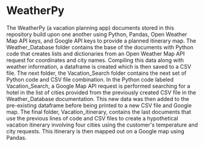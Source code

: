 # WeatherPy

#### 
The WeatherPy (a vacation planning app) documents stored in this repository build upon one another using Python, Pandas, Open Weather Map API keys, and Google API keys to provide a planned itinerary map. The Weather_Database folder contains the base of the documents with Python code that creates lists and dictionaries from an Open Weather Map API request for coordinates and city names. Compiling this data along with weather information, a dataframe is created which is then saved to a CSV file. The next folder, the Vacation_Search folder contains the next set of Python code and CSV file combination. In the Python code labeled Vacation_Search, a Google Map API request is performed searching for a hotel in the list of cities provided from the previously created CSV file in the Weather_Database documentation. This new data was then added to the pre-existing dataframe before being printed to a new CSV file and Google map. The final folder, Vacation_itinerary, contains the last documents that use the previous lines of code and CSV files to create a hypothetical vacation itinerary involving four cities using the customer's temperature and city requests. This itinerary is then mapped out on a Google map using Pandas.
